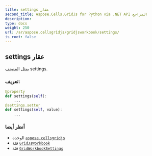 ```yaml
---
title: settings عقار
second_title: Aspose.Cells.GridJs for Python via .NET API المراجع
description:
type: docs
weight: 250
url: /ar/aspose.cellsgridjs/gridjsworkbook/settings/
is_root: false
---
```

##  settings عقار


يمثل المصنف settings.
###  تعريف:
```python
@property
def settings(self):
    ...
@settings.setter
def settings(self, value):
    ...
```

###  أنظر أيضا
* الوحدة [`aspose.cellsgridjs`](../../)
* فئة [`GridJsWorkbook`](/cells/python-net/ar/aspose.cellsgridjs/gridjsworkbook)
* فئة [`GridWorkbookSettings`](/cells/python-net/ar/aspose.cellsgridjs/gridworkbooksettings)
